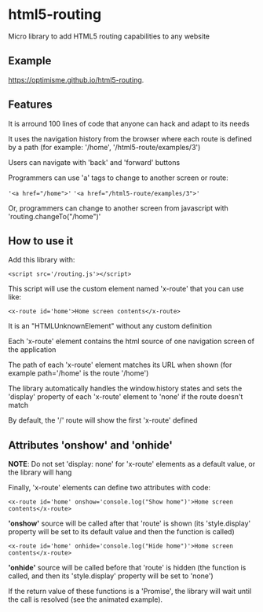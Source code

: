 # html5-routing
Micro library to add HTML5 routing capabilities to any website

## Example
https://optimisme.github.io/html5-routing.

## Features

It is arround 100 lines of code that anyone can hack and adapt to its needs

It uses the navigation history from the browser where each route is defined by a path (for example: '/home', '/html5-route/examples/3')

Users can navigate with 'back' and 'forward' buttons

Programmers can use 'a' tags to change to another screen or route: 

`'<a href="/home">'`
`'<a href="/html5-route/examples/3">'`

Or, programmers can change to another screen from javascript with 'routing.changeTo("/home")'

## How to use it

Add this library with:

`<script src='/routing.js'></script>`

This script will use the custom element named 'x-route' that you can use like:

`<x-route id='home'>Home screen contents</x-route>`

It is an "HTMLUnknownElement" without any custom definition

Each 'x-route' element contains the html source of one navigation screen of the application

The path of each 'x-route' element matches its URL when shown (for example path='/home' is the route '/home')

The library automatically handles the window.history states and sets the 'display' property of each 'x-route' element to 'none' if the route doesn't match

By default, the '/' route will show the first 'x-route' defined

## Attributes 'onshow' and 'onhide'

**NOTE**: Do not set 'display: none' for 'x-route' elements as a default value, or the library will hang

Finally, 'x-route' elements can define two attributes with code:

`<x-route id='home' onshow='console.log("Show home")'>Home screen contents</x-route>`

**'onshow'** source will be called after that 'route' is shown (its 'style.display' property will be set to its default value and then the function is called)

`<x-route id='home' onhide='console.log("Hide home")'>Home screen contents</x-route>`

**'onhide'** source will be called before that 'route' is hidden (the function is called, and then its 'style.display' property will be set to 'none')

If the return value of these functions is a 'Promise', the library will wait until the call is resolved (see the animated example).